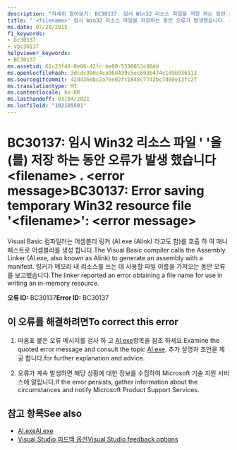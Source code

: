 ```yaml
---
description: "자세히 알아보기: BC30137: 임시 Win32 리소스 파일을 저장 하는 동안 오류가 발생 했습니다 <filename> . ' ': <error message>"
title: "'<filename>' 임시 Win32 리소스 파일을 저장하는 동안 오류가 발생했습니다. <error message>"
ms.date: 07/20/2015
f1_keywords:
- bc30137
- vbc30137
helpviewer_keywords:
- BC30137
ms.assetid: 61c23f48-0e06-42fc-be00-5598053c86dd
ms.openlocfilehash: 3dcdc990c4ca96d439c5ec693b474c1d9b936313
ms.sourcegitcommit: 42d436ebc2a7ee02fc1848c7742bc7d80e13fc2f
ms.translationtype: MT
ms.contentlocale: ko-KR
ms.lasthandoff: 03/04/2021
ms.locfileid: "102105501"
---
```

# <a name="bc30137-error-saving-temporary-win32-resource-file-filename-error-message"></a><span data-ttu-id="27373-103">BC30137: 임시 Win32 리소스 파일 ' '을 (를) 저장 하는 동안 오류가 발생 했습니다 \<filename> . \<error message></span><span class="sxs-lookup"><span data-stu-id="27373-103">BC30137: Error saving temporary Win32 resource file '\<filename>': \<error message></span></span>

<span data-ttu-id="27373-104">Visual Basic 컴파일러는 어셈블리 링커 (Al.exe (Alink) 라고도 함)를 호출 하 여 매니페스트로 어셈블리를 생성 합니다.</span><span class="sxs-lookup"><span data-stu-id="27373-104">The Visual Basic compiler calls the Assembly Linker (Al.exe, also known as Alink) to generate an assembly with a manifest.</span></span> <span data-ttu-id="27373-105">링커가 메모리 내 리소스를 쓰는 데 사용할 파일 이름을 가져오는 동안 오류를 보고했습니다.</span><span class="sxs-lookup"><span data-stu-id="27373-105">The linker reported an error obtaining a file name for use in writing an in-memory resource.</span></span>

 <span data-ttu-id="27373-106">**오류 ID:** BC30137</span><span class="sxs-lookup"><span data-stu-id="27373-106">**Error ID:** BC30137</span></span>

## <a name="to-correct-this-error"></a><span data-ttu-id="27373-107">이 오류를 해결하려면</span><span class="sxs-lookup"><span data-stu-id="27373-107">To correct this error</span></span>

1. <span data-ttu-id="27373-108">따옴표 붙은 오류 메시지를 검사 하 고 [Al.exe](../../../framework/tools/al-exe-assembly-linker.md)항목을 참조 하세요.</span><span class="sxs-lookup"><span data-stu-id="27373-108">Examine the quoted error message and consult the topic [Al.exe](../../../framework/tools/al-exe-assembly-linker.md).</span></span> <span data-ttu-id="27373-109">추가 설명과 조언을 제공 합니다.</span><span class="sxs-lookup"><span data-stu-id="27373-109">for further explanation and advice.</span></span>

2. <span data-ttu-id="27373-110">오류가 계속 발생하면 해당 상황에 대한 정보를 수집하여 Microsoft 기술 지원 서비스에 알립니다.</span><span class="sxs-lookup"><span data-stu-id="27373-110">If the error persists, gather information about the circumstances and notify Microsoft Product Support Services.</span></span>

## <a name="see-also"></a><span data-ttu-id="27373-111">참고 항목</span><span class="sxs-lookup"><span data-stu-id="27373-111">See also</span></span>

- [<span data-ttu-id="27373-112">Al.exe</span><span class="sxs-lookup"><span data-stu-id="27373-112">Al.exe</span></span>](../../../framework/tools/al-exe-assembly-linker.md)
- [<span data-ttu-id="27373-113">Visual Studio 피드백 옵션</span><span class="sxs-lookup"><span data-stu-id="27373-113">Visual Studio feedback options</span></span>](/visualstudio/ide/feedback-options)
